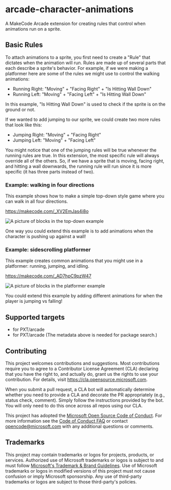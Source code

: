 # arcade-character-animations

A MakeCode Arcade extension for creating rules that control when animations run on a sprite.

## Basic Rules

To attach animations to a sprite, you first need to create a "Rule" that dictates when the animation will run. Rules are made up of several parts that each describe a sprite's behavior. For example, if we were making a platformer here are some of the rules we might use to control the walking animations:

* Running Right: "Moving" + "Facing Right" + "Is Hitting Wall Down"
* Running Left: "Moving" + "Facing Left" + "Is Hitting Wall Down"

In this example, "Is Hitting Wall Down" is used to check if the sprite is on the ground or not.

If we wanted to add jumping to our sprite, we could create two more rules that look like this:

* Jumping Right: "Moving" + "Facing Right"
* Jumping Left: "Moving" + "Facing Left"

You might notice that one of the jumping rules will be true whenever the running rules are true. In this extension, the most specific rule will always override all of the others. So, if we have a sprite that is moving, facing right, and hitting a wall downwards, the running rule will run since it is more specific (it has three parts instead of two).


### Example: walking in four directions

This example shows how to make a simple top-down style game where you can walk in all four directions.

https://makecode.com/_XV2EmJas4i8o

![A picture of blocks in the top-down example](./pngs/top-down.png)

One way you could extend this example is to add animations when the character is pushing up against a wall!


### Example: sidescrolling platformer

This example creates common animations that you might use in a platformer: running, jumping, and idling.

https://makecode.com/_AD7hpC9pzW47

![A picture of blocks in the platformer example](./pngs/platformer.png)

You could extend this example by adding different animations for when the player is jumping vs falling!


## Supported targets

* for PXT/arcade
* for PXT/arcade
(The metadata above is needed for package search.)

## Contributing

This project welcomes contributions and suggestions.  Most contributions require you to agree to a
Contributor License Agreement (CLA) declaring that you have the right to, and actually do, grant us
the rights to use your contribution. For details, visit https://cla.opensource.microsoft.com.

When you submit a pull request, a CLA bot will automatically determine whether you need to provide
a CLA and decorate the PR appropriately (e.g., status check, comment). Simply follow the instructions
provided by the bot. You will only need to do this once across all repos using our CLA.

This project has adopted the [Microsoft Open Source Code of Conduct](https://opensource.microsoft.com/codeofconduct/).
For more information see the [Code of Conduct FAQ](https://opensource.microsoft.com/codeofconduct/faq/) or
contact [opencode@microsoft.com](mailto:opencode@microsoft.com) with any additional questions or comments.

## Trademarks

This project may contain trademarks or logos for projects, products, or services. Authorized use of Microsoft
trademarks or logos is subject to and must follow
[Microsoft's Trademark & Brand Guidelines](https://www.microsoft.com/en-us/legal/intellectualproperty/trademarks/usage/general).
Use of Microsoft trademarks or logos in modified versions of this project must not cause confusion or imply Microsoft sponsorship.
Any use of third-party trademarks or logos are subject to those third-party's policies.
